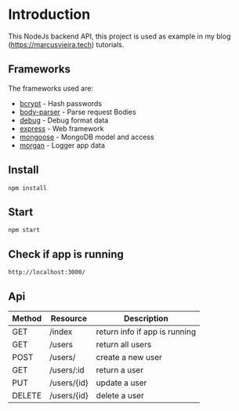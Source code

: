 # Introduction

This NodeJs backend API, this project is used as example in my blog (https://marcusvieira.tech) tutorials.

## Frameworks

The frameworks used are:

* [bcrypt](https://github.com/kelektiv/node.bcrypt.js) - Hash passwords
* [body-parser](https://github.com/expressjs/body-parser) - Parse request Bodies
* [debug](https://github.com/visionmedia/debug) - Debug format data
* [express](https://github.com/expressjs/express) - Web framework
* [mongoose](https://github.com/Automattic/mongoose) - MongoDB model and access
* [morgan](https://github.com/expressjs/morgan) - Logger app data

## Install

```
npm install
```

## Start

```
npm start
```
## Check if app is running

```
http://localhost:3000/
```

## Api

| Method | Resource 		                     | Description                             |
|--------|-----------------------------------|-----------------------------------------|
| GET    | /index                            | return info if app is running           |
| GET    | /users                            | return all users                        |
| POST   | /users/                           | create a new user                       |
| GET	   | /users/:id  	                     | return a user  	                       |
| PUT	   | /users/{id}                       | update a user        	                 |
| DELETE | /users/{id}                       | delete a user      	                   |
